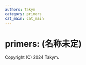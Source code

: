 ```yaml
---
authors: Takym
category: primers
cat_main: cat_main
---
```

# primers: (名称未定)
Copyright (C) 2024 Takym.

